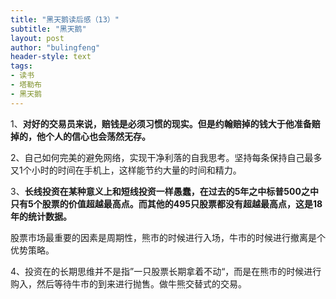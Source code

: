 ```yaml
---
title: "黑天鹅读后感（13）"
subtitle: "黑天鹅"
layout: post
author: "bulingfeng"
header-style: text
tags:
- 读书
- 塔勒布
- 黑天鹅
---
```


1、**对好的交易员来说，赔钱是必须习惯的现实。但是约翰赔掉的钱大于他准备赔掉的，他个人的信心也会荡然无存。**

2、自己如何完美的避免网络，实现干净利落的自我思考。坚持每条保持自己最多又1个小时的时间在手机上，这样能节约大量的时间和精力。

3、**长线投资在某种意义上和短线投资一样愚蠢，在过去的5年之中标普500之中只有5个股票的价值超越最高点。而其他的495只股票都没有超越最高点，这是18年的统计数据。**

股票市场最重要的因素是周期性，熊市的时候进行入场，牛市的时候进行撤离是个优势策略。

4、投资在的长期思维并不是指”一只股票长期拿着不动“，而是在熊市的时候进行购入，然后等待牛市的到来进行抛售。做牛熊交替式的交易。